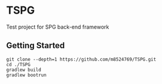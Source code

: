 # TSPG

Test project for SPG back-end framework

## Getting Started

```shell
git clone --depth=1 https://github.com/m8524769/TSPG.git
cd ./TSPG
gradlew build
gradlew bootrun
```